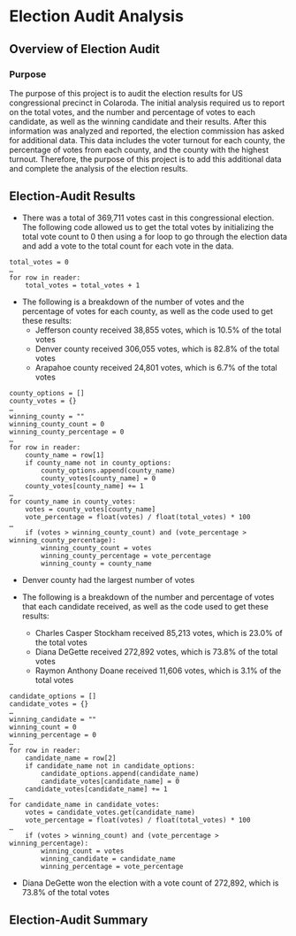 # Election Audit Analysis


## Overview of Election Audit

### Purpose

The purpose of this project is to audit the election results for US congressional precinct in Colaroda. The initial analysis required us to report on the total votes, and the number and percentage of votes to each candidate, as well as the winning candidate and their results. After this information was analyzed and reported, the election commission has asked for additional data. This data includes the voter turnout for each county, the percentage of votes from each county, and the county with the highest turnout. Therefore, the purpose of this project is to add this additional data and complete the analysis of the election results. 


## Election-Audit Results 

- There was a total of 369,711 votes cast in this congressional election. The following code allowed us to get the total votes by initializing the total vote count to 0 then using a for loop to go through the election data and add a vote to the total count for each vote in the data.
```
total_votes = 0
…
for row in reader: 
	total_votes = total_votes + 1
```

- The following is a breakdown of the number of votes and the percentage of votes for each county, as well as the code used to get these results:
   - Jefferson county received 38,855 votes, which is 10.5% of the total votes
   - Denver county received 306,055 votes, which is 82.8% of the total votes
   - Arapahoe county received 24,801 votes, which is 6.7% of the total votes
```
county_options = []
county_votes = {}
…
winning_county = ""
winning_county_count = 0
winning_county_percentage = 0
…
for row in reader:
	county_name = row[1]
	if county_name not in county_options:
		county_options.append(county_name)
		county_votes[county_name] = 0
	county_votes[county_name] += 1
…
for county_name in county_votes:
	votes = county_votes[county_name]
	vote_percentage = float(votes) / float(total_votes) * 100
…
	if (votes > winning_county_count) and (vote_percentage > winning_county_percentage):
		winning_county_count = votes
		winning_county_percentage = vote_percentage
		winning_county = county_name
```

- Denver county had the largest number of votes

- The following is a breakdown of the number and percentage of votes that each candidate received, as well as the code used to get these results:
   - Charles Casper Stockham received 85,213 votes, which is 23.0% of the total votes
   - Diana DeGette received 272,892 votes, which is 73.8% of the total votes
   - Raymon Anthony Doane received 11,606 votes, which is 3.1% of the total votes
```
candidate_options = []
candidate_votes = {}
…
winning_candidate = ""
winning_count = 0
winning_percentage = 0
…
for row in reader:
	candidate_name = row[2]
	if candidate_name not in candidate_options:
		candidate_options.append(candidate_name)
		candidate_votes[candidate_name] = 0
	candidate_votes[candidate_name] += 1
…
for candidate_name in candidate_votes:
	votes = candidate_votes.get(candidate_name)
	vote_percentage = float(votes) / float(total_votes) * 100
…       
	if (votes > winning_count) and (vote_percentage > winning_percentage):
		winning_count = votes
		winning_candidate = candidate_name
		winning_percentage = vote_percentage
```

- Diana DeGette won the election with a vote count of 272,892, which is 73.8% of the total votes


## Election-Audit Summary
